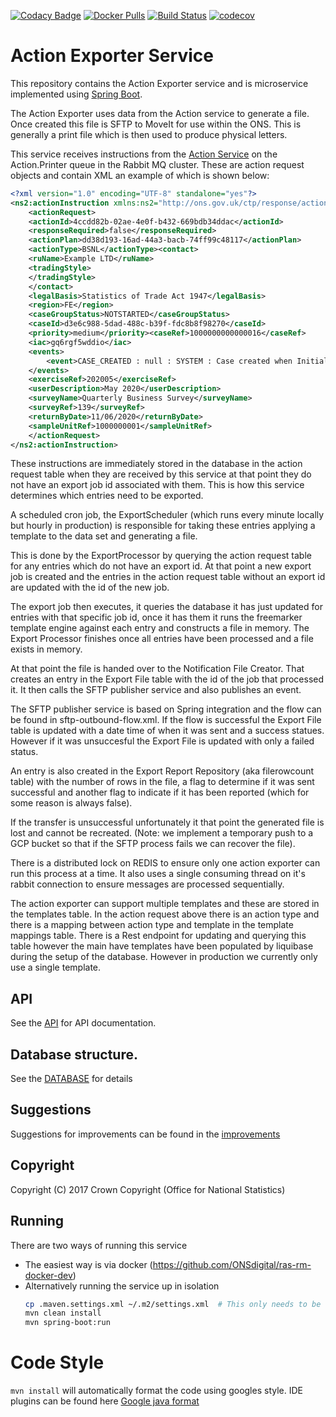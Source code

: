 [![Codacy Badge](https://api.codacy.com/project/badge/Grade/5c09319b89ca4d0f8d9b88ed11c936e4)](https://www.codacy.com/app/sdcplatform/rm-actionexporter-service?utm_source=github.com&amp;utm_medium=referral&amp;utm_content=ONSdigital/rm-actionexporter-service&amp;utm_campaign=Badge_Grade) [![Docker Pulls](https://img.shields.io/docker/pulls/sdcplatform/actionexportersvc.svg)]()
[![Build Status](https://travis-ci.org/ONSdigital/rm-actionexporter-service.svg?branch=master)](https://travis-ci.org/ONSdigital/rm-actionexporter-service)
[![codecov](https://codecov.io/gh/ONSdigital/rm-actionexporter-service/branch/master/graph/badge.svg)](https://codecov.io/gh/ONSdigital/rm-actionexporter-service)

# Action Exporter Service
This repository contains the Action Exporter service and is microservice implemented using [Spring Boot](http://projects.spring.io/spring-boot/).

The Action Exporter uses data from the Action service to generate a file. Once created this file is SFTP to MoveIt for 
use within the ONS. This is generally a print file which is then used to produce physical letters.

This service receives instructions from the [Action Service](https://github.com/ONSdigital/rm-action-service) on the 
Action.Printer queue in the Rabbit MQ cluster. These are action request objects and contain XML an example of which is shown below:

```xml
<?xml version="1.0" encoding="UTF-8" standalone="yes"?>
<ns2:actionInstruction xmlns:ns2="http://ons.gov.uk/ctp/response/action/message/instruction">
    <actionRequest>
    <actionId>4ccdd82b-02ae-4e0f-b432-669bdb34ddac</actionId>
    <responseRequired>false</responseRequired>
    <actionPlan>dd38d193-16ad-44a3-bacb-74ff99c48117</actionPlan>
    <actionType>BSNL</actionType><contact>
    <ruName>Example LTD</ruName>
    <tradingStyle>  
    </tradingStyle>
    </contact>
    <legalBasis>Statistics of Trade Act 1947</legalBasis>
    <region>FE</region>
    <caseGroupStatus>NOTSTARTED</caseGroupStatus>
    <caseId>d3e6c988-5dad-488c-b39f-fdc8b8f98270</caseId>
    <priority>medium</priority><caseRef>1000000000000016</caseRef>
    <iac>gq6rgf5wddio</iac>
    <events>
        <event>CASE_CREATED : null : SYSTEM : Case created when Initial creation of case</event>
    </events>
    <exerciseRef>202005</exerciseRef>
    <userDescription>May 2020</userDescription>
    <surveyName>Quarterly Business Survey</surveyName>
    <surveyRef>139</surveyRef>
    <returnByDate>11/06/2020</returnByDate>
    <sampleUnitRef>1000000001</sampleUnitRef>
    </actionRequest>
</ns2:actionInstruction>
```

These instructions are immediately stored in the database in the action request table when they are received by this service
at that point they do not have an export job id associated with them. This is how this service determines which entries
need to be exported.

A scheduled cron job, the ExportScheduler (which runs every minute locally but hourly in production) is responsible 
for taking these entries applying a template to the data set and generating a file. 

This is done by the ExportProcessor by querying the action request table for any entries which do not have an export id. 
At that point a new export job is created and the entries in the action request table without an export id are updated 
with the id of the new job.
 
The export job then executes, it queries the database it has just updated for entries with that specific job id, once it 
has them it runs the freemarker template engine against each entry and constructs a file in memory. The Export Processor 
finishes once all entries have been processed and a file exists in memory.

At that point the file is handed over to the Notification File Creator. That creates an entry in the Export File table 
with the id of the job that processed it. It then calls the SFTP publisher service and also publishes an event.

The SFTP publisher service is based on Spring integration and the flow can be found in sftp-outbound-flow.xml. If the flow is 
successful the Export File table is updated with a date time of when it was sent and a success statues. However if it was 
unsuccesful the Export File is updated with only a failed status. 

An entry is also created in the Export Report Repository (aka filerowcount table) with the number of rows in the file, 
a flag to determine if it was sent successful and another flag to indicate if it has been reported (which for some reason
 is always false). 
 
If the transfer is unsuccessful unfortunately it that point the generated file is lost and cannot be recreated. (Note: 
we implement a temporary push to a GCP bucket so that if the SFTP process fails we can recover the file).

There is a distributed lock on REDIS to ensure only one action exporter can run this process at a time. It also uses a 
single consuming thread on it's rabbit connection to ensure messages are processed sequentially.

The action exporter can support multiple templates and these are stored in the templates table. In the action request above 
there is an action type and there is a mapping between action type and template in the template mappings table. There is 
a Rest endpoint for updating and querying this table however the main have templates have been populated by liquibase during
the setup of the database. However in production we currently only use a single template.

## API
See the [API](API.yaml) for API documentation.

## Database structure.
See the [DATABASE](DATABASE.md) for details

## Suggestions
Suggestions for improvements can be found in the [improvements](IMPROVEMENTS.md)

## Copyright
Copyright (C) 2017 Crown Copyright (Office for National Statistics)

## Running

There are two ways of running this service

* The easiest way is via docker (https://github.com/ONSdigital/ras-rm-docker-dev)
* Alternatively running the service up in isolation
    ```bash
    cp .maven.settings.xml ~/.m2/settings.xml  # This only needs to be done once to set up mavens settings file
    mvn clean install
    mvn spring-boot:run
    ```
# Code Style
`mvn install` will automatically format the code using googles style. IDE plugins can be found here [Google java format](https://github.com/google/google-java-format#intellij)
 
